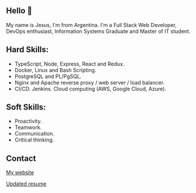 ## Hello 👋

My name is Jesus, I'm from Argentina. I'm a Full Stack Web Developer, DevOps enthusiast, Information Systems Graduate and Master of IT student.

## Hard Skills:
- TypeScript, Node, Express, React and Redux.
- Docker, Linux and Bash Scripting.
- PostgreSQL and PL/PgSQL.
- Nginx and Apache reverse proxy / web server / load balancer.
- CI/CD. Jenkins. Cloud computing (AWS, Google Cloud, Azure).

## Soft Skills:
- Proactivity.
- Teamwork.
- Communication.
- Critical thinking.

## Contact

[My website](https://jesusandres.tech/)

[Updated resume](https://bit.ly/jesusandreszini-resume) 
